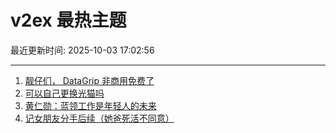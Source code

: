 # v2ex 最热主题

最近更新时间: 2025-10-03 17:02:56

--- 
1. [靓仔们， DataGrip 非商用免费了](https://www.v2ex.com/t/1163202) 
2. [可以自己更换光猫吗](https://www.v2ex.com/t/1163205) 
3. [黄仁勋：蓝领工作是年轻人的未来](https://www.v2ex.com/t/1163211) 
4. [记女朋友分手后续（她爸死活不同意）](https://www.v2ex.com/t/1163215) 
